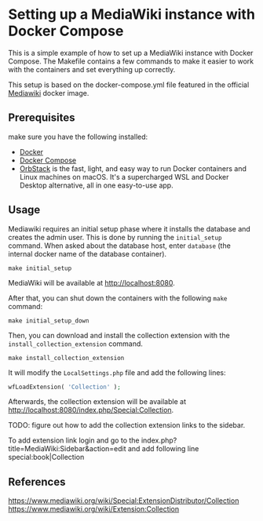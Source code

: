# Setting up a MediaWiki instance with Docker Compose

This is a simple example of how to set up a MediaWiki instance with Docker Compose. The Makefile contains a few commands to make it easier to work with the containers and set everything up correctly.

This setup is based on the docker-compose.yml file featured in the official [Mediawiki](https://registry.hub.docker.com/_/mediawiki/) docker image.

## Prerequisites
make sure you have the following installed:

* [Docker](https://docs.docker.com/engine/installation/)
* [Docker Compose](https://docs.docker.com/compose/install/)
* [OrbStack](https://github.com/orbstack/orbstack) is the fast, light, and easy way to run Docker containers and Linux machines on macOS. It's a supercharged WSL and Docker Desktop alternative, all in one easy-to-use app.

## Usage
Mediawiki requires an initial setup phase where it installs the database and creates the admin user. This is done by running the `initial_setup` command. When asked about the database host, enter `database` (the internal docker name of the database container).

```shell
make initial_setup
```
MediaWiki will be available at [http://localhost:8080](http://localhost:8080).

After that, you can shut down the containers with the following `make` command:

```shell
make initial_setup_down
``` 

Then, you can download and install the collection extension with the `install_collection_extension` command.



```shell
make install_collection_extension
```
It will modify the `LocalSettings.php` file and add the following lines:

```php
wfLoadExtension( 'Collection' );
```

Afterwards, the collection extension will be available at [http://localhost:8080/index.php/Special:Collection](http://localhost:8080/index.php/Special:Collection).

TODO: figure out how to add the collection extension links to the sidebar.

To add extension link login and go to the index.php?title=MediaWiki:Sidebar&action=edit
and add following line special:book|Collection


## References

https://www.mediawiki.org/wiki/Special:ExtensionDistributor/Collection
https://www.mediawiki.org/wiki/Extension:Collection
